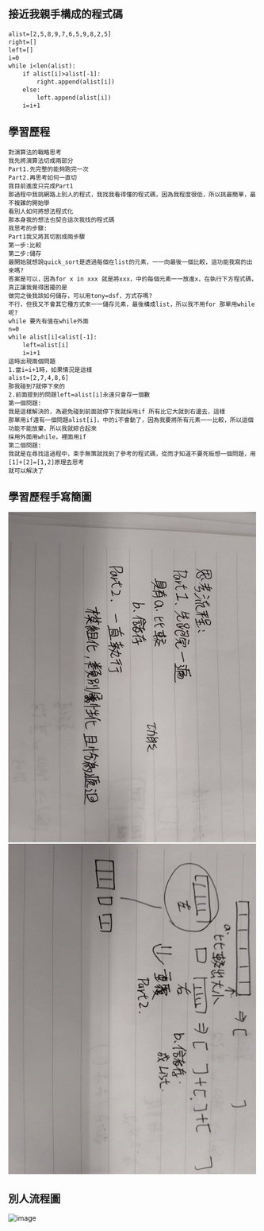 接近我親手構成的程式碼
------
    alist=[2,5,8,9,7,6,5,9,8,2,5]
    right=[]
    left=[]
    i=0
    while i<len(alist):
        if alist[i]>alist[-1]:
            right.append(alist[i])
        else:
            left.append(alist[i])
        i=i+1
學習歷程
------
    對演算法的戰略思考
    我先將演算法切成兩部分
    Part1.先完整的能夠跑完一次
    Part2.再思考如何一直切
    我目前進度只完成Part1
    那過程中我挑網路上別人的程式，我找我看得懂的程式碼，因為我程度很低，所以挑最簡單，最不複雜的開始學
    看別人如何將想法程式化
    那本身我的想法也契合這次我找的程式碼
    我思考的步驟:
    Part1我又將其切割成兩步驟
    第一步:比較
    第二步:儲存
    最開始就想說quick_sort是透過每個在list的元素，一一向最後一個比較，這功能我寫的出來嗎?
    答案是可以，因為for x in xxx 就是將xxx，中的每個元素一一放進x，在執行下方程式碼，真正讓我覺得困擾的是
    做完之後我該如何儲存，可以用tony=dsf，方式存嗎?
    不行，但我又不會其它種方式來一一儲存元素，最後構成list，所以我不用for 那單用while呢?
    while 要先有值在while外面
    n=0 
    while alist[i]<alist[-1]:
	    left=alist[i]
	    i=i+1
    這時出現兩個問題
    1.當i=i+1時，如果情況是這樣
    alist=[2,7,4,8,6]
    那我碰到7就停下來的
    2.前面提到的問題left=alist[i]永遠只會存一個數
    第一個問題:
    我是這樣解決的，為避免碰到前面就停下我就採用if 所有比它大就到右邊去，這樣
    那單用if還有一個問題alist[i]，中的i不會動了，因為我要將所有元素一一比較，所以這個功能不能放棄，所以我就綜合起來
    採用外面用while，裡面用if
    第二個問題:
    我就是在尋找這過程中，束手無策就找到了參考的程式碼，從而才知道不要死板想一個問題，用[1]+[2]=[1,2]原理去思考
    就可以解決了
學習歷程手寫簡圖
------
![image](867.jpg)
![image](868.jpg)

別人流程圖
------
![image](別人流程圖jpg)

